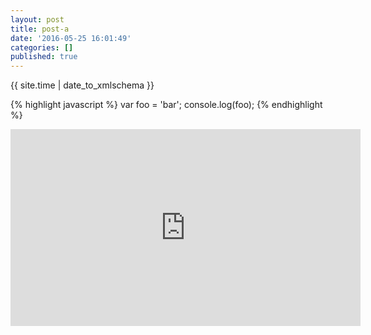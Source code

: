 ```yaml
---
layout: post
title: post-a
date: '2016-05-25 16:01:49'
categories: []
published: true
---
```

{{ site.time | date_to_xmlschema }}


{% highlight javascript %}
var foo = 'bar';
console.log(foo);
{% endhighlight %}


<iframe width="560" height="315" src="https://www.youtube.com/embed/ts0NL_IRIrU" frameborder="0" allowfullscreen></iframe>